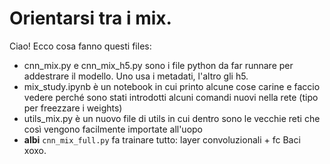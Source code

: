 # Orientarsi tra i mix.

Ciao! Ecco cosa fanno questi files:

* cnn_mix.py e cnn_mix_h5.py sono i file python da far runnare per addestrare il modello. Uno usa i metadati, l'altro gli h5.
* mix_study.ipynb è un notebook in cui printo alcune cose carine e faccio vedere perché sono stati introdotti alcuni comandi nuovi nella rete (tipo per freezzare i weights)
* utils_mix.py è un nuovo file di utils in cui dentro sono le vecchie reti che così vengono facilmente importate all'uopo
* **albi** `cnn_mix_full.py` fa trainare tutto: layer convoluzionali + fc
Baci xoxo.
